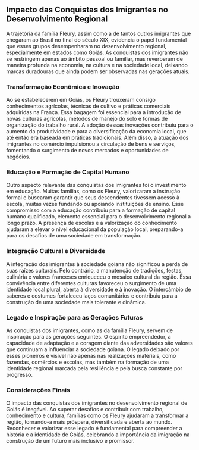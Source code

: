 ## Impacto das Conquistas dos Imigrantes no Desenvolvimento Regional

A trajetória da família Fleury, assim como a de tantos outros imigrantes que chegaram ao Brasil no final do século XIX, evidencia o papel fundamental que esses grupos desempenharam no desenvolvimento regional, especialmente em estados como Goiás. As conquistas dos imigrantes não se restringem apenas ao âmbito pessoal ou familiar, mas reverberam de maneira profunda na economia, na cultura e na sociedade local, deixando marcas duradouras que ainda podem ser observadas nas gerações atuais.

### Transformação Econômica e Inovação

Ao se estabelecerem em Goiás, os Fleury trouxeram consigo conhecimentos agrícolas, técnicas de cultivo e práticas comerciais adquiridas na França. Essa bagagem foi essencial para a introdução de novas culturas agrícolas, métodos de manejo do solo e formas de organização do trabalho rural. A adoção dessas inovações contribuiu para o aumento da produtividade e para a diversificação da economia local, que até então era baseada em práticas tradicionais. Além disso, a atuação dos imigrantes no comércio impulsionou a circulação de bens e serviços, fomentando o surgimento de novos mercados e oportunidades de negócios.

### Educação e Formação de Capital Humano

Outro aspecto relevante das conquistas dos imigrantes foi o investimento em educação. Muitas famílias, como os Fleury, valorizaram a instrução formal e buscaram garantir que seus descendentes tivessem acesso à escola, muitas vezes fundando ou apoiando instituições de ensino. Esse compromisso com a educação contribuiu para a formação de capital humano qualificado, elemento essencial para o desenvolvimento regional a longo prazo. A presença de escolas e a valorização do conhecimento ajudaram a elevar o nível educacional da população local, preparando-a para os desafios de uma sociedade em transformação.

### Integração Cultural e Diversidade

A integração dos imigrantes à sociedade goiana não significou a perda de suas raízes culturais. Pelo contrário, a manutenção de tradições, festas, culinária e valores franceses enriqueceu o mosaico cultural da região. Essa convivência entre diferentes culturas favoreceu o surgimento de uma identidade local plural, aberta à diversidade e à inovação. O intercâmbio de saberes e costumes fortaleceu laços comunitários e contribuiu para a construção de uma sociedade mais tolerante e dinâmica.

### Legado e Inspiração para as Gerações Futuras

As conquistas dos imigrantes, como as da família Fleury, servem de inspiração para as gerações seguintes. O espírito empreendedor, a capacidade de adaptação e a coragem diante das adversidades são valores que continuam a influenciar a sociedade goiana. O legado deixado por esses pioneiros é visível não apenas nas realizações materiais, como fazendas, comércios e escolas, mas também na formação de uma identidade regional marcada pela resiliência e pela busca constante por progresso.

### Considerações Finais

O impacto das conquistas dos imigrantes no desenvolvimento regional de Goiás é inegável. Ao superar desafios e contribuir com trabalho, conhecimento e cultura, famílias como os Fleury ajudaram a transformar a região, tornando-a mais próspera, diversificada e aberta ao mundo. Reconhecer e valorizar esse legado é fundamental para compreender a história e a identidade de Goiás, celebrando a importância da imigração na construção de um futuro mais inclusivo e promissor.